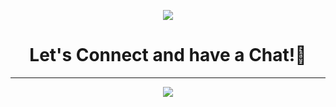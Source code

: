 <p align="center">
  <img src="https://capsule-render.vercel.app/api?type=waving&height=100&color=gradient&text=SoftGeek%20Romania&section=header&reversal=true&textBg=false&fontAlign=50&fontSize=35&fontAlignY=36&descAlignY=44"/>
</p>

<h1 align="center">Let's Connect and have a Chat!💬</h1>

---

<p align="center">
  <img src="https://capsule-render.vercel.app/api?type=waving&height=100&color=gradient&section=footer&reversal=true&textBg=false&fontAlign=50&fontSize=35&fontAlignY=36&descAlignY=44"/>
</p>
